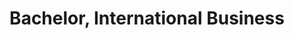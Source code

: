 ---
title: Bachelor, International Business
organization: IPAC
location: Chambery, FR
start: 1999-09-16
end: 2001-06-30
---